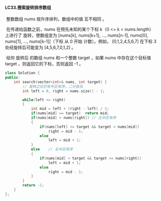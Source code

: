#### LC33.搜索旋转排序数组

​	整数数组 nums 按升序排列，数组中的值 互不相同 。

​	在传递给函数之前，nums 在预先未知的某个下标 k（0 <= k < nums.length）上进行了 旋转，使数组变为 [nums[k], nums[k+1], ..., nums[n-1], nums[0], nums[1], ..., nums[k-1]]（下标 从 0 开始 计数）。例如， [0,1,2,4,5,6,7] 在下标 3 处经旋转后可能变为 [4,5,6,7,0,1,2] 。

​	给你 旋转后 的数组 nums 和一个整数 target ，如果 nums 中存在这个目标值 target ，则返回它的下标，否则返回 -1 。



```c++
class Solution {
public:
    int search(vector<int>& nums, int target) {
        // 旋转之后仍有半区有序，二分查找
        int left = 0, right = nums.size() - 1;

        while(left <= right)
        {
            int mid = left + (right - left) / 2;
            if(nums[mid] == target)  return mid;
            if(nums[mid] > nums[right]) // 左半区有序
            {
                if(nums[left] <= target && target < nums[mid])
                    right = mid - 1;
                else   
                    left = mid + 1;
            }
            else    // 右半区有序
            {
                if(nums[mid] < target && target <= nums[right])
                    left = mid + 1;
                else
                    right = mid - 1;
            }
        }
        return -1;
    }
};
```

